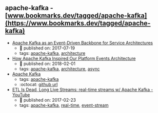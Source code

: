 apache-kafka - [www.bookmarks.dev/tagged/apache-kafka](https://www.bookmarks.dev/tagged/apache-kafka)
---
* [Apache Kafka as an Event-Driven Backbone for Service Architectures](https://www.confluent.io/blog/apache-kafka-for-service-architectures/)
    * :calendar: published on: 2017-07-19
    * tags: [apache-kafka](../tags/apache-kafka.md), [architecture](../tags/architecture.md)
* [How Apache Kafka Inspired Our Platform Events Architecture](https://engineering.salesforce.com/how-apache-kafka-inspired-our-platform-events-architecture-2f351fe4cf63)
    * :calendar: published on: 2018-02-01
    * tags: [apache-kafka](../tags/apache-kafka.md), [architecture](../tags/architecture.md), [async](../tags/async.md)
* [Apache Kafka](http://kafka.apache.org/)
    * tags: [apache-kafka](../tags/apache-kafka.md)
    * :octocat: [github url](https://github.com/apache/kafka)
* [ETL Is Dead, Long Live Streams: real-time streams w/ Apache Kafka - YouTube](https://www.youtube.com/watch?v=I32hmY4diFY)
    * :calendar: published on: 2017-02-23
    * tags: [apache-kafka](../tags/apache-kafka.md), [real-time](../tags/real-time.md), [event-stream](../tags/event-stream.md)
